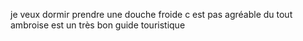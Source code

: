je veux dormir
prendre une douche froide c est pas agréable du tout
ambroise est un très bon guide touristique